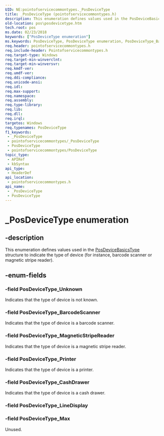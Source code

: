 ```yaml
---
UID: NE:pointofservicecommontypes._PosDeviceType
title: _PosDeviceType (pointofservicecommontypes.h)
description: This enumeration defines values used in the PosDeviceBasicsType structure to indicate the type of device (for instance, barcode scanner or magnetic stripe reader).
old-location: pos\posdevicetype.htm
tech.root: pos
ms.date: 02/23/2018
keywords: ["PosDeviceType enumeration"]
ms.keywords: PosDeviceType, PosDeviceType enumeration, PosDeviceType_BarcodeScanner, PosDeviceType_CashDrawer, PosDeviceType_MagneticStripeReader, PosDeviceType_Max, PosDeviceType_Printer, PosDeviceType_Unknown, _PosDeviceType, pointofservicecommontypes/PosDeviceType, pointofservicecommontypes/PosDeviceType_BarcodeScanner, pointofservicecommontypes/PosDeviceType_CashDrawer, pointofservicecommontypes/PosDeviceType_MagneticStripeReader, pointofservicecommontypes/PosDeviceType_Max, pointofservicecommontypes/PosDeviceType_Printer, pointofservicecommontypes/PosDeviceType_Unknown, pos.posdevicetype
req.header: pointofservicecommontypes.h
req.include-header: Pointofservicecommontypes.h
req.target-type: Windows
req.target-min-winverclnt: 
req.target-min-winversvr: 
req.kmdf-ver: 
req.umdf-ver: 
req.ddi-compliance: 
req.unicode-ansi: 
req.idl: 
req.max-support: 
req.namespace: 
req.assembly: 
req.type-library: 
req.lib: 
req.dll: 
req.irql: 
targetos: Windows
req.typenames: PosDeviceType
f1_keywords:
 - _PosDeviceType
 - pointofservicecommontypes/_PosDeviceType
 - PosDeviceType
 - pointofservicecommontypes/PosDeviceType
topic_type:
 - APIRef
 - kbSyntax
api_type:
 - HeaderDef
api_location:
 - pointofservicecommontypes.h
api_name:
 - _PosDeviceType
 - PosDeviceType
---
```


# _PosDeviceType enumeration


## -description

This enumeration defines values used in the <a href="/windows-hardware/drivers/ddi/pointofservicedriverinterface/ns-pointofservicedriverinterface-_posdevicebasicstype">PosDeviceBasicsType</a> structure to indicate the type of device (for instance, barcode scanner or magnetic stripe reader).

## -enum-fields

### -field PosDeviceType_Unknown

Indicates that the type of device is not known.

### -field PosDeviceType_BarcodeScanner

Indicates that the type of device is a barcode scanner.

### -field PosDeviceType_MagneticStripeReader

Indicates that the type of device is a magnetic stripe reader.

### -field PosDeviceType_Printer

Indicates that the type of device is a printer.

### -field PosDeviceType_CashDrawer

Indicates that the type of device is a cash drawer.

### -field PosDeviceType_LineDisplay

### -field PosDeviceType_Max

Unused.

